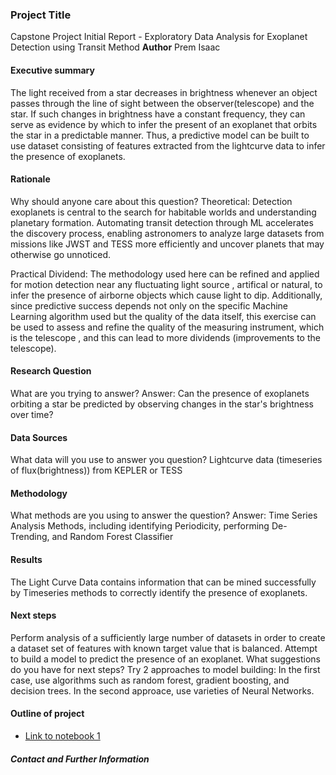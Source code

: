 ### Project Title
Capstone Project Initial Report - Exploratory Data Analysis for Exoplanet Detection using Transit Method
**Author**
Prem Isaac
#### Executive summary
The light received from a star decreases in brightness whenever an object passes through the line of sight between the observer(telescope) and the star. If such changes in brightness have a constant frequency, they can serve as evidence by which to infer the present of an exoplanet that orbits the star in a predictable manner. Thus, a predictive model can be built to use dataset consisting of  features extracted from the lightcurve data to infer the presence of exoplanets.

#### Rationale
Why should anyone care about this question?
Theoretical:  Detection exoplanets is central to the search for habitable worlds and understanding planetary formation. Automating transit detection through ML accelerates the discovery process, enabling astronomers to analyze large datasets from missions like JWST and TESS more efficiently and uncover planets that may otherwise go unnoticed.

Practical Dividend: The methodology used here can be refined and applied for motion detection near any fluctuating light source , artifical or natural, to infer the presence of airborne objects which cause light to dip. Additionally, since predictive success depends not only on the specific Machine Learning algorithm used but the quality of the data itself, this exercise can be used to assess and refine the quality of the measuring instrument, which is the telescope , and this can lead to more dividends (improvements to the telescope).

#### Research Question
What are you trying to answer?
Answer: Can the presence of exoplanets orbiting a star be predicted by observing changes in the star's brightness over time?
#### Data Sources
What data will you use to answer you question?
Lightcurve data (timeseries of flux(brightness)) from KEPLER or TESS
#### Methodology
What methods are you using to answer the question?
Answer: Time Series Analysis Methods, including identifying Periodicity, performing De-Trending, and Random Forest Classifier
#### Results
The Light Curve Data contains information that can be mined successfully by Timeseries methods to correctly identify the presence of exoplanets. 

#### Next steps
Perform analysis of a sufficiently large number of datasets in order to create a dataset set of features with known target value that is balanced.
Attempt to build a model to predict the presence of an exoplanet.
What suggestions do you have for next steps?
Try 2 approaches to model building: In the first case, use algorithms such as random forest, gradient boosting, and decision trees. In the second approace, use varieties of Neural Networks.
#### Outline of project

- [Link to notebook 1](https://github.com/lematya/bkly_aiml_capstone_initial_report/blob/main/pisaac_capstone_initialreport.ipynb)


##### Contact and Further Information

